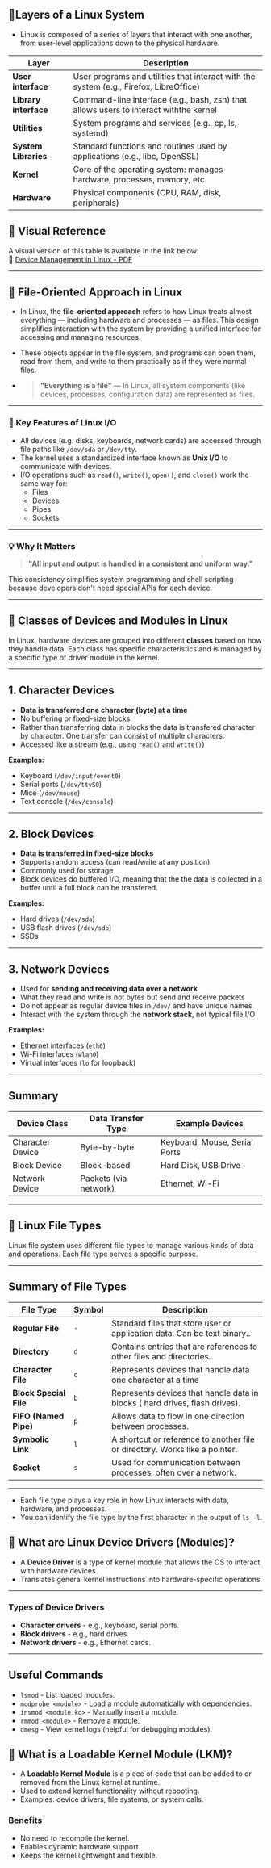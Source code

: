 ## 🔹Layers of a Linux System
- Linux is composed of a series of layers that interact with one another, from user-level
applications down to the physical hardware.


| Layer                | Description                                                                            |
|----------------------|----------------------------------------------------------------------------------------|
| **User interface**   | User programs and utilities that interact with the system (e.g., Firefox, LibreOffice) |
| **Library interface**| Command-line interface (e.g., bash, zsh) that allows users to interact withthe kernel  |
| **Utilities**        | System programs and services (e.g., cp, ls, systemd)                                   |
| **System Libraries** | Standard functions and routines used by applications (e.g., libc, OpenSSL)             |
| **Kernel**           | Core of the operating system: manages hardware, processes, memory, etc.                |
| **Hardware**         | Physical components (CPU, RAM, disk, peripherals)                                      |



## 📌 Visual Reference
A visual version of this table is available in the link below:  
📄 [Device Management in Linux - PDF](https://upload.wikimedia.org/wikipedia/commons/d/d4/Layers_of_a_Linux_system.png)

---


## 📂 File-Oriented Approach in Linux

- In Linux, the **file-oriented approach** refers to how Linux treats almost everything — including hardware and processes — as files. This design simplifies interaction with the system by providing a unified interface for accessing and managing resources.

- These objects appear in the file system, and programs can open them,
read from them, and write to them practically as if they were normal files.

- > **"Everything is a file"** — In Linux, all system components (like devices, processes, 
configuration data) are represented as files.

---


### 🔑 Key Features of Linux I/O

- All devices (e.g. disks, keyboards, network cards) are accessed through file paths like `/dev/sda` or `/dev/tty`.
- The kernel uses a standardized interface known as **Unix I/O** to communicate with devices.
- I/O operations such as `read()`, `write()`, `open()`, and `close()` work the same way for:
  - Files
  - Devices
  - Pipes
  - Sockets

---

### 💡 Why It Matters

> **"All input and output is handled in a consistent and uniform way."**

This consistency simplifies system programming and shell scripting because developers don't need special APIs for each device.

---

## 🔹 Classes of Devices and Modules in Linux

In Linux, hardware devices are grouped into different **classes** based on how they handle data. Each class has specific characteristics and is managed by a specific type of driver module in the kernel.

---

## 1. Character Devices

- **Data is transferred one character (byte) at a time**
- No buffering or fixed-size blocks
- Rather than transferring data in blocks the data is transfered character by character.
  One transfer can consist of multiple characters.
- Accessed like a stream (e.g., using `read()` and `write()`)

**Examples:**
- Keyboard (`/dev/input/event0`)
- Serial ports (`/dev/ttyS0`)
- Mice (`/dev/mouse`)
- Text console (`/dev/console`)

---

## 2. Block Devices

- **Data is transferred in fixed-size blocks**
- Supports random access (can read/write at any position)
- Commonly used for storage
- Block devices do buffered I/O, meaning that the the data is collected in a buffer
  until a full block can be transfered.

**Examples:**
- Hard drives (`/dev/sda`)
- USB flash drives (`/dev/sdb`)
- SSDs

---

## 3. Network Devices

- Used for **sending and receiving data over a network**
- What they read and write is not bytes but send and receive packets
- Do not appear as regular device files in `/dev/` and have unique names
- Interact with the system through the **network stack**, not typical file I/O

**Examples:**
- Ethernet interfaces (`eth0`)
- Wi-Fi interfaces (`wlan0`)
- Virtual interfaces (`lo` for loopback)

---

## Summary

| Device Class     | Data Transfer Type     | Example Devices               |
|------------------|------------------------|-------------------------------|
| Character Device | Byte-by-byte           | Keyboard, Mouse, Serial Ports |
| Block Device     | Block-based            | Hard Disk, USB Drive          |
| Network Device   | Packets (via network)  | Ethernet, Wi-Fi               |


---

## 🔹 Linux File Types

Linux file system uses different file types to manage various kinds of data and operations. 
Each file type serves a specific purpose.

---


## Summary of File Types

| File Type                | Symbol | Description                                                                 |
|------------------------- |--------|-----------------------------------------------------------------------------|
| **Regular File**         | `-`    | Standard files that store user or application data. Can be text binary..    |
| **Directory**            | `d`    | Contains entries that are references to other files and directories         |
| **Character File**       | `c`    | Represents devices that handle data one character at a time                 |
| **Block Special File**   | `b`    | Represents devices that handle data in blocks ( hard drives, flash drives). |
| **FIFO (Named Pipe)**    | `p`    | Allows data to flow in one direction between processes.                     |
| **Symbolic Link**        | `l`    | A shortcut or reference to another file or directory. Works like a pointer. |
| **Socket**               | `s`    | Used for communication between processes, often over a network.             |

---

- Each file type plays a key role in how Linux interacts with data, hardware, and processes. 
- You can identify the file type by the first character in the output of `ls -l`. 


## 🔹 What are Linux Device Drivers (Modules)?
- A **Device Driver** is a type of kernel module that allows the OS to interact with hardware devices.
- Translates general kernel instructions into hardware-specific operations.

---

### Types of Device Drivers
- **Character drivers** - e.g., keyboard, serial ports.
- **Block drivers** - e.g., hard drives.
- **Network drivers** - e.g., Ethernet cards.

---

## Useful Commands
- `lsmod` - List loaded modules.
- `modprobe <module>` - Load a module automatically with dependencies.
- `insmod <module.ko>` - Manually insert a module.
- `rmmod <module>` - Remove a module.
- `dmesg` - View kernel logs (helpful for debugging modules).


## 🔹 What is a Loadable Kernel Module (LKM)?
- A **Loadable Kernel Module** is a piece of code that can be added to or removed from the 
  Linux kernel at runtime.
- Used to extend kernel functionality without rebooting.
- Examples: device drivers, file systems, or system calls.

### Benefits
- No need to recompile the kernel.
- Enables dynamic hardware support.
- Keeps the kernel lightweight and flexible.